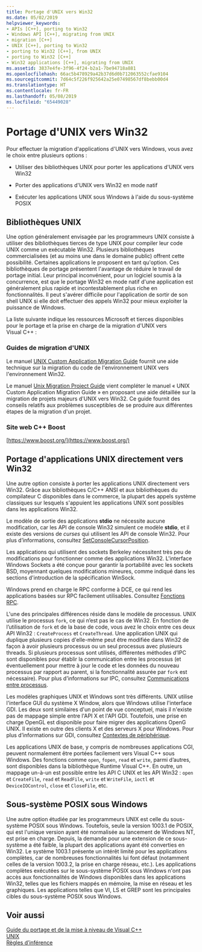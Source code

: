 ```yaml
---
title: Portage d'UNIX vers Win32
ms.date: 05/02/2019
helpviewer_keywords:
- APIs [C++], porting to Win32
- Windows API [C++], migrating from UNIX
- migration [C++]
- UNIX [C++], porting to Win32
- porting to Win32 [C++], from UNIX
- porting to Win32 [C++]
- Win32 applications [C++], migrating from UNIX
ms.assetid: 3837e4fe-3f96-4f24-b2a1-7be94718a881
ms.openlocfilehash: 66ac5b478929a42b37d6d0b712063552cfae9104
ms.sourcegitcommit: 7d64c5f226f925642a25e07498567df8bebb00d4
ms.translationtype: HT
ms.contentlocale: fr-FR
ms.lasthandoff: 05/08/2019
ms.locfileid: "65449028"
---
```

# <a name="porting-from-unix-to-win32"></a>Portage d'UNIX vers Win32

Pour effectuer la migration d'applications d'UNIX vers Windows, vous avez le choix entre plusieurs options :

- Utiliser des bibliothèques UNIX pour porter les applications d'UNIX vers Win32

- Porter des applications d'UNIX vers Win32 en mode natif

- Exécuter les applications UNIX sous Windows à l'aide du sous-système POSIX

## <a name="unix-libraries"></a>Bibliothèques UNIX

Une option généralement envisagée par les programmeurs UNIX consiste à utiliser des bibliothèques tierces de type UNIX pour compiler leur code UNIX comme un exécutable Win32. Plusieurs bibliothèques commercialisées (et au moins une dans le domaine public) offrent cette possibilité. Certaines applications le proposent en tant qu'option. Ces bibliothèques de portage présentent l'avantage de réduire le travail de portage initial. Leur principal inconvénient, pour un logiciel soumis à la concurrence, est que le portage Win32 en mode natif d'une application est généralement plus rapide et incontestablement plus riche en fonctionnalités. Il peut s'avérer difficile pour l'application de sortir de son shell UNIX si elle doit effectuer des appels Win32 pour mieux exploiter la puissance de Windows.

La liste suivante indique les ressources Microsoft et tierces disponibles pour le portage et la prise en charge de la migration d'UNIX vers Visual C++ :

### <a name="unix-migration-guides"></a>Guides de migration d'UNIX

Le manuel [UNIX Custom Application Migration Guide](https://technet.microsoft.com/library/bb656290.aspx) fournit une aide technique sur la migration du code de l'environnement UNIX vers l'environnement Win32.

Le manuel [Unix Migration Project Guide](https://technet.microsoft.com/library/bb656287.aspx) vient compléter le manuel « UNIX Custom Application Migration Guide » en proposant une aide détaillée sur la migration de projets majeurs d'UNIX vers Win32. Ce guide fournit des conseils relatifs aux problèmes susceptibles de se produire aux différentes étapes de la migration d'un projet.

### <a name="c-boost-web-site"></a>Site web C++ Boost

[https://www.boost.org/](https://www.boost.org/)

## <a name="porting-unix-applications-directly-to-win32"></a>Portage d'applications UNIX directement vers Win32

Une autre option consiste à porter les applications UNIX directement vers Win32. Grâce aux bibliothèques C/C++ ANSI et aux bibliothèques du compilateur C disponibles dans le commerce, la plupart des appels système classiques sur lesquels s'appuient les applications UNIX sont possibles dans les applications Win32.

Le modèle de sortie des applications **stdio** ne nécessite aucune modification, car les API de console Win32 simulent ce modèle **stdio**, et il existe des versions de *curses* qui utilisent les API de console Win32. Pour plus d’informations, consultez [SetConsoleCursorPosition](/windows/console/setconsolecursorposition).

Les applications qui utilisent des sockets Berkeley nécessitent très peu de modifications pour fonctionner comme des applications Win32. L'interface Windows Sockets a été conçue pour garantir la portabilité avec les sockets BSD, moyennant quelques modifications mineures, comme indiqué dans les sections d'introduction de la spécification WinSock.

Windows prend en charge le RPC conforme à DCE, ce qui rend les applications basées sur RPC facilement utilisables. Consultez [Fonctions RPC](/windows/desktop/Rpc/rpc-functions).

L'une des principales différences réside dans le modèle de processus. UNIX utilise le processus `fork`, ce qui n’est pas le cas de Win32. En fonction de l’utilisation de `fork` et de la base de code, vous avez le choix entre ces deux API Win32 : `CreateProcess` et `CreateThread`. Une application UNIX qui duplique plusieurs copies d'elle-même peut être modifiée dans Win32 de façon à avoir plusieurs processus ou un seul processus avec plusieurs threads. Si plusieurs processus sont utilisés, différentes méthodes d’IPC sont disponibles pour établir la communication entre les processus (et éventuellement pour mettre à jour le code et les données du nouveau processus par rapport au parent, si la fonctionnalité assurée par `fork` est nécessaire). Pour plus d’informations sur IPC, consultez [Communications entre processus](/windows/desktop/ipc/interprocess-communications).

Les modèles graphiques UNIX et Windows sont très différents. UNIX utilise l'interface GUI du système X Window, alors que Windows utilise l'interface GDI. Les deux sont similaires d'un point de vue conceptuel, mais il n'existe pas de mappage simple entre l'API X et l'API GDI. Toutefois, une prise en charge OpenGL est disponible pour faire migrer des applications OpenG UNIX. Il existe en outre des clients X et des serveurs X pour Windows. Pour plus d’informations sur GDI, consultez [Contextes de périphérique](/windows/desktop/gdi/device-contexts).

Les applications UNIX de base, y compris de nombreuses applications CGI, peuvent normalement être portées facilement vers Visual C++ sous Windows. Des fonctions comme `open`, `fopen`, `read` et `write`, parmi d’autres, sont disponibles dans la bibliothèque Runtime Visual C++. En outre, un mappage un-à-un est possible entre les API C UNIX et les API Win32 : `open` et `CreateFile`, `read` et `ReadFile`, `write` et `WriteFile`, `ioctl` et `DeviceIOControl`, `close` et `CloseFile`, etc.

## <a name="windows-posix-subsystem"></a>Sous-système POSIX sous Windows

Une autre option étudiée par les programmeurs UNIX est celle du sous-système POSIX sous Windows. Toutefois, seule la version 1003.1 de POSIX, qui est l'unique version ayant été normalisée au lancement de Windows NT, est prise en charge. Depuis, la demande pour une extension de ce sous-système a été faible, la plupart des applications ayant été converties en Win32. Le système 1003.1 présente un intérêt limité pour les applications complètes, car de nombreuses fonctionnalités lui font défaut (notamment celles de la version 1003.2, la prise en charge réseau, etc.). Les applications complètes exécutées sur le sous-système POSIX sous Windows n'ont pas accès aux fonctionnalités de Windows disponibles dans les applications Win32, telles que les fichiers mappés en mémoire, la mise en réseau et les graphiques. Les applications telles que VI, LS et GREP sont les principales cibles du sous-système POSIX sous Windows.

## <a name="see-also"></a>Voir aussi

[Guide du portage et de la mise à niveau de Visual C++](visual-cpp-change-history-2003-2015.md)<br/>
[UNIX](../c-runtime-library/unix.md)<br/>
[Règles d’inférence](../build/reference/inference-rules.md)
